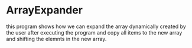 # ArrayExpander
this program shows how we can expand the array dynamically created by the user after executing the program and copy all items to the new array and shifting the elemnts in the new array.
